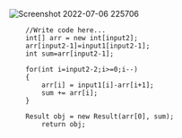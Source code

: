 ![Screenshot 2022-07-06 225706](https://user-images.githubusercontent.com/56172886/177609132-b7421855-2a57-4805-9f66-a378fdaeaccb.png)

    
    	//Write code here...
		int[] arr = new int[input2];
		arr[input2-1]=input1[input2-1];
		int sum=arr[input2-1];
		
		for(int i=input2-2;i>=0;i--)
		{
			arr[i] = input1[i]-arr[i+1];
			sum += arr[i];
		}

		Result obj = new Result(arr[0], sum);
        	return obj;
